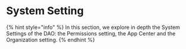 # System Setting

{% hint style="info" %}
In this section, we explore in depth the System Settings of the DAO: the Permissions setting, the App Center and the Organization setting.
{% endhint %}
